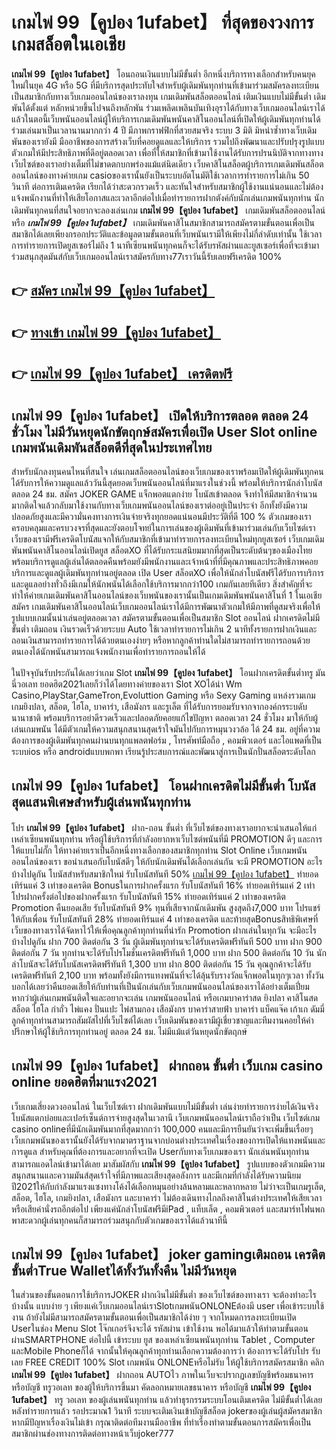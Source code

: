 # เกมไพ่ 99【คูปอง 1ufabet】  ที่สุดของวงการเกมสล็อตในเอเชีย

**เกมไพ่ 99【คูปอง 1ufabet】** โอนถอนเงินแบบไม่มีขั้นต่ำ  อีกหนึ่งบริการทางเลือกสำหรับคนยุคใหม่ในยุค 4G หรือ 5G ที่มีบริการสุดประทับใจสำหรับผู้เดิมพันทุกท่านที่เข้ามาร่วมสมัครลงทะเบียนเป็นสมาชิกกับทางเว็บเกมออนไลน์ของเราลงทุน เกมเดิมพันสล็อตออนไลน์ เติมเงินแบบไม่มีขั้นต่ำ เดิมพันได้ตั้งแต่ หลักหน่วยขึ้นไปจนถึงหลักพัน ร่วมเพลิดเพลินบันเทิงอุราได้กับทางเว็บเกมออนไลน์เราได้แล้วในตอนี้เว็บพนันออนไลน์ผู้ให้บริการเกมเดิมพันพนันคาสิโนออนไลน์ที่เปิดให้ผู้เดิมพันทุกท่านได้ร่วมเล่นมาเป็นเวลานานมากกว่า 4 ปี มีภาพกราฟฟิกที่สวยสมจริง ระบบ 3 มิติ
มิหนำซ้ำทางเว็บเดิมพันของเรายังมี มืออาชีพของการสร้างเว็บที่คอยดูแลและให้บริการ  รวมไปถึงพัฒนาและปรับปรุงรูปแบบตัวเกมให้มีประสิทธิภาพที่ดีอยู่ตลอดเวลา เพื่อที่ให้สมาชิกที่เข้ามาใช้งานได้รับการปรนนิบัติจากทางทางเว็บไซต์ของเราอย่างเต็มที่ไม่ขาดตกบกพร่องแม้แต่นิดเดียว เว็บคาสิโนสล็อตผู้บริการเกมเดิมพันสล็อตออนไลน์ของทางค่ายเกม casioของเรานั้นยังเป็นระบบอัตโนมัติใช้เวลาการทำรายการไม่เกิน 50 วินาที ต่อการเติมเครดิต เรียกได้ว่าสะดวกรวดเร็ว และทันใจสำหรับสมาชิกผู้ใช้งานแน่นอนและไม่ต้องแจ้งพนักงานที่ทำให้เสียโอกาสและเวลาอีกต่อไปเมื่อทำรายการฝากตังค์กับนักเล่นเกมพนันทุกท่าน
นักเดิมพันทุกคนที่สนใจอยากจะลองเล่นเกม **เกมไพ่ 99【คูปอง 1ufabet】** เกมเดิมพันสล็อตออนไลน์ หรือ ***เกมไพ่ 99【คูปอง 1ufabet】*** เกมเดิมพันคาสิโนสมาชิกสามารถสมัครตามขั้นตอนเพื่อเป็นสมาชิกได้เลยเพียงกรอกประวัติและข้อมูลตามขั้นตอนที่เว็บพนันเรามีให้เพียงไม่กี่ลำดับเท่านั้น ใช้เวลาการทำรายการเปิดยูสเซอร์ไม่ถึง 1 นาทีเซียนพนันทุกคนก็จะได้รับรหัสผ่านและยูสเซอร์เพื่อที่จะเข้ามาร่วมสนุกสุดมันส์กับเว็บเกมออนไลน์เราสมัครกับทาง77เราวันนี้รับเลยฟรีเครดิต 100%

## 👉 [สมัคร เกมไพ่ 99【คูปอง 1ufabet】](https://archa888.com/)
## 👉 [ทางเข้า เกมไพ่ 99【คูปอง 1ufabet】](https://archa888.com/)
## 👉 [เกมไพ่ 99【คูปอง 1ufabet】 เครดิตฟรี](https://archa888.com/)

## เกมไพ่ 99【คูปอง 1ufabet】 เปิดให้บริการตลอด ตลอด 24 ชั่วโมง ไม่มีวันหยุดนักขัตฤกษ์สมัครเพื่อเปิด User Slot online เกมพนันเดิมพันสล็อตดีที่สุดในประเทศไทย

สำหรับนักลงทุนคนไหนที่สนใจ เล่นเกมสล็อตออนไลน์ของเว็บเกมของเราพร้อมเปิดให้ผู้เดิมพันทุกคนได้รับการให้ความดูแลแล้ววันนี้สุดยอดเว็บพนันออนไลน์ที่มาแรงในช่วงนี้ พร้อมให้บริการนักล่าโบนัสตลอด 24 ชม. สมัคร JOKER GAME แจ็กพอตแตกง่าย โบนัสเข้าตลอด จึงทำให้มีสมาชิกจำนวนมากติดใจแล้วกลับมาใช้งานกับทางเว็บเกมพนันออนไลน์ของเราต่ออยู่เป็นประจำ อีกทั้งยังมีความปลอดภัยสูงและมีความั่นคงทางการเงินจ่ายจริงทุกยอดแน่นอนมีประวัติที่ดี 100 % ตัวเกมของเราครอบคลุมและครบวงจรที่สุดและยังตอบโจทย์ในการเล่นของผู้เดิมพันที่เข้ามาร่วมเล่นกับเว็บไซต์เรา
เว็บของเรามีฟรีเครดิตโบนัสแจกให้กับสมาชิกที่เข้ามาทำรายการลงทะเบียนใหม่ทุกยูสเซอร์ เว็บเกมเดิมพันพนันคาสิโนออนไลน์เปิดยูส สล็อตXO ที่ได้รับกระแสนิยมมากที่สุดเป็นระดับต้นๆของเมืองไทย พร้อมบริการดูแลผู้เล่นได้ตลอดคืนพร้อมยังมีพนักงานและเจ้าหน้าที่ที่มีคุณภาพและประสิทธิภาพคอยบริการและดูแลผู้เดิมพันทุกท่านอยู่ตลอด เปิด User สล็อตXO เพื่อให้นักล่าโบนัสฟรีได้รับการบริการและดูแลอย่างทั่วถึงมีเกมให้นักพนันได้เลือกใช้บริการมากกว่า100 เกมกันเลยทีเดียว
สิ่งสำคัญที่จะทำให้ค่ายเกมเดิมพันคาสิโนออนไลน์ของเว็บพนันของเรานั้นเป็นเกมเดิมพันพนันคาสิโนที่ 1 ในเอเชีย สมัคร  เกมเดิมพันคาสิโนออนไลน์เว็บเกมออนไลน์เราได้มีการพัฒนาตัวเกมให้มีภาพที่ดูสมจริงเพื่อให้รูปแบบเกมนั้นน่าเล่นอยู่ตลอดเวลา สมัครตามขั้นตอนเพื่อเป็นสมาชิก Slot ออนไลน์ ฝากเครดิตไม่มีขั้นต่ำ เติมถอน เงินรวดเร็วด้วยระบบ Auto ใช้เวลาทำรายการไม่เกิน 2 นาทีทั้งรายการฝากเงินและถอนเงินสามารถทำรายการได้ด้วยตนเองง่ายๆ หรือหากลูกค้าท่านใดไม่สามารถทำรายการถอนด้วยตนเองได้นักพนันสามารถแจ้งพนักงานเพื่อทำรายการถอนให้ได้

ในปัจจุบันรับประกันได้เลยว่าเกม Slot **เกมไพ่ 99【คูปอง 1ufabet】** โอนฝากเครดิตขั้นต่ำทรู มันนี่วอเลท ยอดฮิต2021เลยก็ว่าได้โดยทางค่ายของเรา Slot XOได้นำ  Wm Casino,PlayStar,GameTron,Evoluttion Gaming หรือ Sexy Gaming แหล่งรวมเกมเกมยิงปลา, สล็อต, ไฮโล, บาคาร่า, เสือมังกร และรูเล็ต ที่ได้รับการยอมรับจากจากองค์กรระบดับนานาชาติ พร้อมบริการอย่าดีรวดเร็วและปลอดภัยคอยแก้ไขปัญหา ตลอดเวลา 24 ชั่วโมง มาให้กับผู้เล่นเกมพนัน ได้มีตัวเกมให้ความสนุกสนานสุดเร้าใจมันไปกับการหมุนวงวล้อ ได้ 24 ชม. อยู่ที่ความต้องการของผู้เดิมพันทุกคนผ่านบนทุกแพลตฟอร์ม , โทรศัพท์มือถือ , คอมพิวเตอร์ และไอแพดที่เป็นระบบios หรือ androidแบบพกพา เรียนรู้ประสบการณ์และพัฒนาสู่การเป็นนักปั่นสล็อตระดับโลก

## เกมไพ่ 99【คูปอง 1ufabet】 โอนฝากเครดิตไม่มีขั้นต่ำ โบนัสสุดแสนพิเศษสำหรับผู้เล่นพนันทุกท่าน

โปร **เกมไพ่ 99【คูปอง 1ufabet】** ฝาก-ถอน ขั้นต่ำ ที่เว็บไซต์ของทางเราอยากจะนำเสนอให้แก่  เหล่าเซียนพนันทุกท่าน หรือผู้ใช้บริการที่กำลังอยากหาเว็บไซต์พนันที่มี  PROMOTION ดีๆ และการให้แบบไม่กั๊ก ให้ทางค่ายเราเป็นอีกหนึ่งทางเลือกของสมาชิกทุกท่าน Slot Online เว็บเกมพนันออนไลน์ของเรา ขอนำเสนอกับโบนัสดีๆ ให้กับนักเดิมพันได้เลือกเล่นกัน จะมี PROMOTION อะไรบ้างไปดูกัน
โบนัสสำหรับสมาชิกใหม่ รับโบนัสทันที 50% [เกมไพ่ 99【คูปอง 1ufabet】](https://archa888.com/) ทำยอดเทิร์นแค่ 3 เท่าของเครดิต
Bonusในการฝากครั้งแรก รับโบนัสทันที 16% ทำยอดเทิร์นแค่ 2 เท่า
โปรฝากครั้งต่อไปของฝากครั้งแรก รับโบนัสทันที 15% ทำยอดเทิร์นแค่ 2 เท่าของเครดิต
 Promotion คืนยอดเสีย รับโบนัสทันที 9% ทุนที่เสียจากนักเดิมพัน สูงสุดถึง7,000 บาท
โปรแชร์ให้กับเพื่อน รับโบนัสทันที 28% ทำยอดเทิร์นแค่ 4 เท่าของเครดิต
และท้ายสุดBonusสิทธิพิเศษที่เว็บของทางเราได้จัดหาไว้ให้เพื่อคุณลูกค้าทุกท่านที่น่ารัก  Promotion ฝากเล่นในทุกวัน จะมีอะไรบ้างไปดูกัน
ฝาก 700 ติดต่อกัน 3 วัน ผู้เดิมพันทุกท่านจะได้รับเครดิตฟรีทันที 500 บาท
ฝาก 900 ติดต่อกัน 7 วัน ทุกท่านจะได้รับโปรโมชั่นเครดิตฟรีทันที 1,000 บาท
ฝาก 500 ติดต่อกัน 10 วัน นักล่าโบนัสจะได้รับโบนัสเครดิตฟรีทันที 1,300 บาท
ฝาก 800 ติดต่อกัน 15 วัน คุณลูกค้าจะได้รับเครดิตฟรีทันที 2,100 บาท
พร้อมทั้งยังมีการแทงพนันที่จะได้ลุ้นรับรางวัลแจ็กพอตในทุกๆเวลา ทั้งวัน บอกได้เลยว่าคืนยอดเสียให้กับท่านที่เป็นนักเล่นกับเว็บเกมพนันออนไลน์ของเราได้อย่างเต็มเปี่ยม หากว่าผู้เล่นเกมพนันติดใจและอยากจะเล่น เกมพนันออนไลน์ หรือเกมบาคาร่าสด ยิงปลา คาสิโนสด สล็อต ไฮโล กำถั่ว ไพ่แคง ปั่นแปะ ไพ่สามกอง เสือมังกร บาคาร่าสายฟ้า บาคาร่า แบ็คแจ๊ค เก้าเก ดัมมี่ ลูกค้าทุกท่านสามารถสัมผัสไปที่เว็บไซต์ได้เลย เว็บเดิมพันของเรามีผู้เชี่ยวชาญและทีมงานคอยให้คำปรึกษาให้ผู้ใช้บริการทุกท่านอยู่ ตลอด 24 ชม. ไม่มีแม้แต่วันหยุดนักขัตฤกษ์

## เกมไพ่ 99【คูปอง 1ufabet】 ฝากถอน ขั้นต่ำ  เว็บเกม casino online ยอดฮิตที่มาแรง2021

เว็บเกมเสี่ยงดวงออนไลน์ ในเว็บไซต์เรา ฝากเดิมพันแบบไม่มีขั้นต่ำ เล่นง่ายทำรายการง่ายได้เงินจริง โบนัสแตกบ่อยและเปอร์เซ็นต์การจ่ายสูงสุดในเวลานี เว็บเกมพนันออนไลน์เราถือว่าเป็น เว็บไซต์เกม casino onlineที่มีนักเดิมพันมากที่สุดมากกว่า 100,000 คนและมีการยืนยันว่าจะเพิ่มขึ้นเรื่อยๆ เว็บเกมพนันของเรานั้นยังได้รับจากมาตราฐานจากบ่อนต่างประเทศในเรื่องของการเปิดให้แทงพนันและการดูแล สำหรับคุณที่ต้องการและอยากที่จะเปิด Userกับทางเว็บเกมของเรา นักเล่นพนันทุกท่านสามารถแอดไลน์เข้ามาได้เลย
	มาสัมผัสกับ **เกมไพ่ 99【คูปอง 1ufabet】** รูปแบบของตัวเกมมีความสนุกสนานและความมันส์สุดเร้าใจที่มีภาพและเสียงสุดอลังการ และมีเกมที่กำลังได้รับความนิยมปี2021ให้กับกำลังมาแรงแซงทางโค้งได้เลือกหมุนอย่างล้นหลามและหลากหลาย  ไม่ว่าจะเป็นเกมรูเล็ต, สล็อต, ไฮโล, เกมยิงปลา, เสือมังกร และบาคาร่า ไม่ต้องเดินทางไกลถึงคาสิโนต่างประเทศให้เสียเวลา หรือเสียค่านั่งรถอีกต่อไป เพียงแค่นักล่าโบนัสฟรีมีiPad , แท็บเล็ต , คอมพิวเตอร์ และสมาร์ทโฟนพกพาสะดวกผู้เล่นทุกคนก็สามารถร่วมสนุกกับตัวเกมของเราได้แล้วนาทีนี้

## เกมไพ่ 99【คูปอง 1ufabet】 joker gamingเติมถอน เครดิตขั้นต่ำTrue Walletได้ทั้งวันทั้งคืน ไม่มีวันหยุด

ในส่วนของขั้นตอนการใช้บริการJOKER ฝากเงินไม่มีขั้นต่ำ ของเว็บไซต์ของทางเรา จะต้องทำอะไรบ้างนั้น แบบง่าย ๆ เพียงแค่เว็บเกมออนไลน์เราSlotเกมพนันONLONEต้องมี user เพื่อเข้าระบบใช้งาน ถ้ายังไม่มีสามารถสมัครตามขั้นตอนเพื่อเป็นสมาชิกได้ง่าย ๆ จากโหมดการลงทะเบียนเปิด Userในช่อง Menu Slot โจ๊กเกอร์จึงจะได้ รหัสผ่าน เข้าใช้งาน พอได้มาแล้วให้ทำตามขั้นตอนผ่านSMARTPHONE ต่อไปนี้
เข้าระบบ ยูส  ของเหล่าเซียนพนันทุกท่าน Tablet , Computer และMobile Phoneก็ได้
จากนั้นให้คุณลูกค้าทุกท่านเลือกความต้องการว่า ต้องการจะได้รับโปร รับเลย FREE CREDIT 100% Slot เกมพนัน ONLONEหรือไม่รับ
ให้ผู้ใช้บริการสมัครสมาชิก คลิก **เกมไพ่ 99【คูปอง 1ufabet】** ฝากถอน AUTOไว ภาพในเว็บจะปรากฏเลขบัญชีพร้อมธนาคาร หรือบัญชี ทรูวอเลท ของผู้ให้บริการขึ้นมา
คัดลอกหมายเลขธนาคาร หรือบัญชี **เกมไพ่ 99【คูปอง 1ufabet】** ทรู วอเลท ของผู้เล่นพนันทุกท่าน แล้วทำธุรกรรมระบบโอนเติมเครดิต ไม่มีขั้นต่ำได้เลย
หลังทำรายการแล้ว รอประมาณ1 วินาที ระบบจะเติมเงินเข้าบัญชีสล็อต jokerของผู้เล่นผู้สมัครสมาชิก
หากมีปัญหาเรื่องเงินไม่เข้า กรุณาติดต่อทีมงานมืออาชีพ ที่ทำเรื่องทำตามขั้นตอนการสมัครเพื่อเป็นสมาชิกผ่านช่องทางการติดต่อทางหน้าเว็บjoker777



